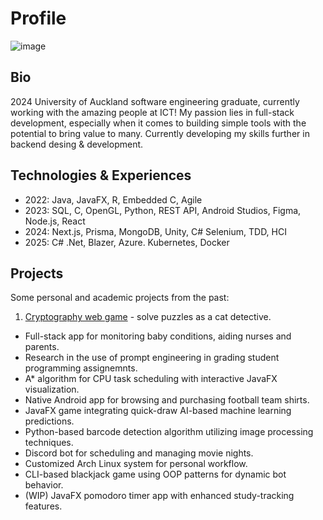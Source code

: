 # Profile
![image](https://github.com/calebWei/calebWei/assets/100410646/7ac71ea9-8319-48f5-9f83-15d28e8be98b)

## Bio

2024 University of Auckland software engineering graduate, currently working with the amazing people at ICT!
My passion lies in full-stack development, especially when it comes to building simple tools with the potential to bring value to many.
Currently developing my skills further in backend desing & development.

## Technologies & Experiences

- 2022: Java, JavaFX, R, Embedded C, Agile
- 2023: SQL, C, OpenGL, Python, REST API, Android Studios, Figma, Node.js, React
- 2024: Next.js, Prisma, MongoDB, Unity, C# Selenium, TDD, HCI
- 2025: C# .Net, Blazer, Azure. Kubernetes, Docker

## Projects

Some personal and academic projects from the past:

1. [Cryptography web game](https://purrlock-holme-s-cryptography-agency.onrender.com/) - solve puzzles as a cat detective. 
- Full-stack app for monitoring baby conditions, aiding nurses and parents.
- Research in the use of prompt engineering in grading student programming assignemnts.
- A* algorithm for CPU task scheduling with interactive JavaFX visualization.
- Native Android app for browsing and purchasing football team shirts.
- JavaFX game integrating quick-draw AI-based machine learning predictions.
- Python-based barcode detection algorithm utilizing image processing techniques.
- Discord bot for scheduling and managing movie nights.
- Customized Arch Linux system for personal workflow.
- CLI-based blackjack game using OOP patterns for dynamic bot behavior.
- (WIP) JavaFX pomodoro timer app with enhanced study-tracking features.
